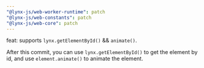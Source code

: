```yaml
---
"@lynx-js/web-worker-runtime": patch
"@lynx-js/web-constants": patch
"@lynx-js/web-core": patch
---
```


feat: supports `lynx.getElementById()` && `animate()`.

After this commit, you can use `lynx.getElementById()` to get the element by id, and use `element.animate()` to animate the element.
